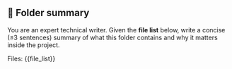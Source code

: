 ## 🔖 Folder summary

You are an expert technical writer.
Given the **file list** below, write a concise (≤3 sentences) summary of
what this folder contains and why it matters inside the project.

Files:
{{file_list}}
